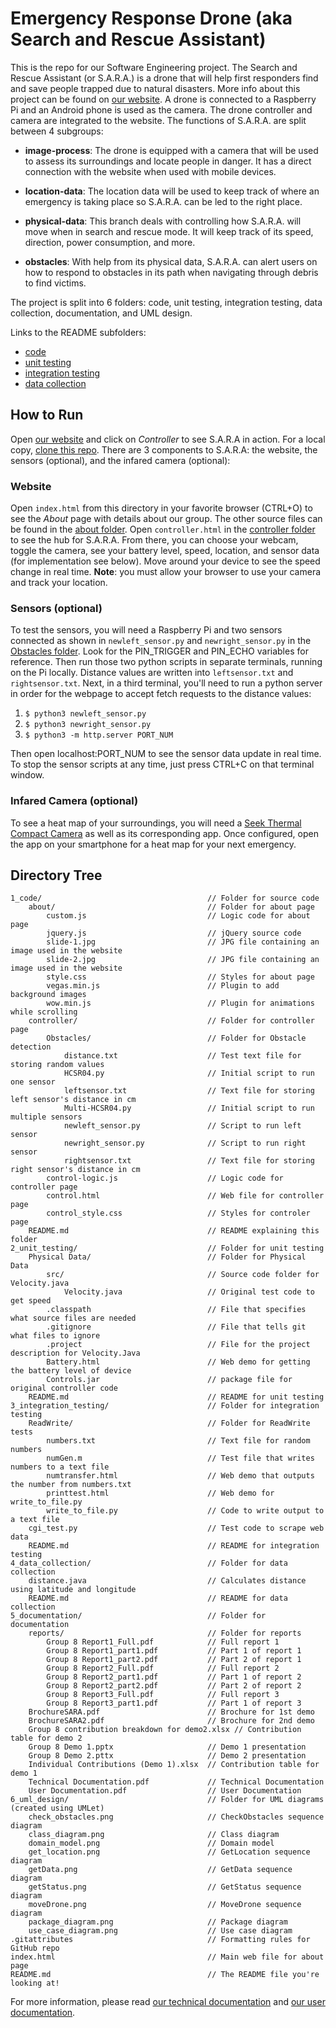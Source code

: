 # Emergency Response Drone (aka Search and Rescue Assistant)

This is the repo for our Software Engineering project. The Search and Rescue Assistant (or S.A.R.A.) is a drone that will help first responders find and save people trapped due to natural disasters. More info about this project can be found on [our website](https://abhiek187.github.io/emergency-response-drone). A drone is connected to a Raspberry Pi and an Android phone is used as the camera. The drone controller and camera are integrated to the website. The functions of S.A.R.A. are split between 4 subgroups:

- **image-process**: The drone is equipped with a camera that will be used to assess its surroundings and locate people in danger. It has a direct connection with the website when used with mobile devices.

- **location-data**: The location data will be used to keep track of where an emergency is taking place so S.A.R.A. can be led to the right place.

- **physical-data**: This branch deals with controlling how S.A.R.A. will move when in search and rescue mode. It will keep track of its speed, direction, power consumption, and more.

- **obstacles**: With help from its physical data, S.A.R.A. can alert users on how to respond to obstacles in its path when navigating through debris to find victims.

The project is split into 6 folders: code, unit testing, integration testing, data collection, documentation, and UML design.

Links to the README subfolders:
- [code](1_code/README.md)
- [unit testing](2_unit_testing/README.md)
- [integration testing](3_integration_testing/README.md)
- [data collection](4_data_collection/README.md)

## How to Run

Open [our website](https://abhiek187.github.io/emergency-response-drone) and click on _Controller_ to see S.A.R.A in action. For a local copy, [clone this repo](https://github.com/Abhiek187/emergency-response-drone.git). There are 3 components to S.A.R.A: the website, the sensors (optional), and the infared camera (optional):

### Website

Open `index.html` from this directory in your favorite browser (CTRL+O) to see the _About_ page with details about our group. The other source files can be found in the [about folder](1_code/about). Open `controller.html` in the [controller folder](1_code/controller) to see the hub for S.A.R.A. From there, you can choose your webcam, toggle the camera, see your battery level, speed, location, and sensor data (for implementation see below). Move around your device to see the speed change in real time. **Note**: you must allow your browser to use your camera and track your location.

### Sensors (optional)

To test the sensors, you will need a Raspberry Pi and two sensors connected as shown in `newleft_sensor.py` and `newright_sensor.py` in the [Obstacles folder](1_code/controller/Obstacles). Look for the PIN_TRIGGER and PIN_ECHO variables for reference. Then run those two python scripts in separate terminals, running on the Pi locally. Distance values are written into `leftsensor.txt` and `rightsensor.txt`. Next, in a third terminal, you'll need to run a python server in order for the webpage to accept fetch requests to the distance values:

1. `$ python3 newleft_sensor.py`
2. `$ python3 newright_sensor.py`
3. `$ python3 -m http.server PORT_NUM`

Then open localhost:PORT_NUM to see the sensor data update in real time. To stop the sensor scripts at any time, just press CTRL+C on that terminal window.

### Infared Camera (optional)

To see a heat map of your surroundings, you will need a [Seek Thermal Compact Camera](https://www.thermal.com/compact-series.html) as well as its corresponding app. Once configured, open the app on your smartphone for a heat map for your next emergency.

## Directory Tree
```
1_code/										// Folder for source code
	about/									// Folder for about page
		custom.js 							// Logic code for about page
		jquery.js 							// jQuery source code
		slide-1.jpg 						// JPG file containing an image used in the website
		slide-2.jpg 						// JPG file containing an image used in the website
		style.css 							// Styles for about page
		vegas.min.js 						// Plugin to add background images
		wow.min.js 							// Plugin for animations while scrolling
	controller/								// Folder for controller page
		Obstacles/ 							// Folder for Obstacle detection
			distance.txt 					// Test text file for storing random values
			HCSR04.py 						// Initial script to run one sensor
			leftsensor.txt 					// Text file for storing left sensor's distance in cm
			Multi-HCSR04.py 				// Initial script to run multiple sensors
			newleft_sensor.py 				// Script to run left sensor
			newright_sensor.py 				// Script to run right sensor
			rightsensor.txt 				// Text file for storing right sensor's distance in cm
		control-logic.js 					// Logic code for controller page
		control.html 						// Web file for controller page
		control_style.css 					// Styles for controler page
	README.md 								// README explaining this folder
2_unit_testing/ 							// Folder for unit testing
	Physical Data/ 							// Folder for Physical Data
		src/ 								// Source code folder for Velocity.java
			Velocity.java 					// Original test code to get speed
		.classpath 							// File that specifies what source files are needed
		.gitignore 							// File that tells git what files to ignore
		.project 							// File for the project description for Velocity.Java
		Battery.html 						// Web demo for getting the battery level of device
		Controls.jar 						// package file for original controller code
	README.md 								// README for unit testing
3_integration_testing/ 						// Folder for integration testing
	ReadWrite/ 								// Folder for ReadWrite tests
		numbers.txt 						// Text file for random numbers
		numGen.m 							// Test file that writes numbers to a text file
		numtransfer.html 					// Web demo that outputs the number from numbers.txt
		printtest.html 						// Web demo for write_to_file.py
		write_to_file.py 					// Code to write output to a text file
	cgi_test.py 							// Test code to scrape web data
	README.md 								// README for integration testing
4_data_collection/ 							// Folder for data collection
	distance.java 							// Calculates distance using latitude and longitude
	README.md 								// README for data collection
5_documentation/ 							// Folder for documentation
	reports/ 								// Folder for reports
		Group 8 Report1_Full.pdf 			// Full report 1
		Group 8 Report1_part1.pdf 			// Part 1 of report 1
		Group 8 Report1_part2.pdf 			// Part 2 of report 1
		Group 8 Report2_Full.pdf 			// Full report 2
		Group 8 Report2_part1.pdf 			// Part 1 of report 2
		Group 8 Report2_part2.pdf 			// Part 2 of report 2
		Group 8 Report3_Full.pdf 			// Full report 3
		Group 8 Report3_part1.pdf 			// Part 1 of report 3
	BrochureSARA.pdf 						// Brochure for 1st demo
	BrochureSARA2.pdf 						// Brochure for 2nd demo
	Group 8 contribution breakdown for demo2.xlsx // Contribution table for demo 2
	Group 8 Demo 1.pptx 					// Demo 1 presentation
	Group 8 Demo 2.pttx 					// Demo 2 presentation
	Individual Contributions (Demo 1).xlsx 	// Contribution table for demo 1
	Technical Documentation.pdf 			// Technical Documentation
	User Documentation.pdf 					// User Documentation
6_uml_design/ 								// Folder for UML diagrams (created using UMLet)
	check_obstacles.png 					// CheckObstacles sequence diagram
	class_diagram.png 						// Class diagram
	domain_model.png 						// Domain model
	get_location.png 						// GetLocation sequence diagram
	getData.png 							// GetData sequence diagram
	getStatus.png 							// GetStatus sequence diagram
	moveDrone.png 							// MoveDrone sequence diagram
	package_diagram.png 					// Package diagram
	use_case_diagram.png 					// Use case diagram
.gitattributes 								// Formatting rules for GitHub repo
index.html 									// Main web file for about page
README.md 									// The README file you're looking at!
```
For more information, please read [our technical documentation](5_documentation/technical_documentation.pdf) and [our user documentation](5_documentation/User-Documentation.pdf).

